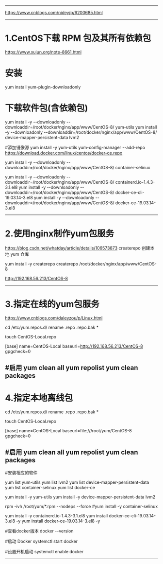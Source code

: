 --------------------------------------------------



https://www.cnblogs.com/nidey/p/6200685.html


-----------------------------------------------------
# 1.CentOS下载 RPM 包及其所有依赖包
https://www.xujun.org/note-8661.html


# 安装
yum install yum-plugin-downloadonly

# 下载软件包(含依赖包)
yum install -y --downloadonly --downloaddir=/root/docker/nginx/app/www/CentOS-8/ yum-utils
yum install -y --downloadonly --downloaddir=/root/docker/nginx/app/www/CentOS-8/  device-mapper-persistent-data  lvm2

#添加镜像源
yum install -y yum-utils
yum-config-manager  --add-repo   https://download.docker.com/linux/centos/docker-ce.repo

yum install -y --downloadonly --downloaddir=/root/docker/nginx/app/www/CentOS-8/  container-selinux

yum install -y --downloadonly --downloaddir=/root/docker/nginx/app/www/CentOS-8/  containerd.io-1.4.3-3.1.el8 
yum install -y --downloadonly --downloaddir=/root/docker/nginx/app/www/CentOS-8/ docker-ce-cli-19.03.14-3.el8
yum install -y --downloadonly --downloaddir=/root/docker/nginx/app/www/CentOS-8/ docker-ce-19.03.14-3.el8
 





-----------------------------------------------------
# 2.使用nginx制作yum包服务

https://blog.csdn.net/whatday/article/details/106573873 createrepo 创建本地 yum 仓库



yum install -y createrepo
createrepo /root/docker/nginx/app/www/CentOS-8


http://192.168.56.213/CentOS-8

-----------------------------------------------------
# 3.指定在线的yum包服务
https://www.cnblogs.com/daleyzou/p/Linux.html

cd /etc/yum.repos.d/
rename .repo .repo.bak *

touch CentOS-Local.repo

[base]
name=CentOS-Local
baseurl=http://192.168.56.213/CentOS-8
gpgcheck=0


#启用
yum clean all
yum repolist
yum clean packages
-----------------------------------------------------
# 4.指定本地离线包

cd /etc/yum.repos.d/
rename .repo .repo.bak *

touch CentOS-Local.repo

[base]
name=CentOS-Local
baseurl=file:///root/yum/CentOS-8
gpgcheck=0


#启用
yum clean all
yum repolist
yum clean packages
--------------------------------------------------
#安装相应的软件

yum list yum-utils
yum list lvm2
yum list device-mapper-persistent-data
yum list container-selinux
yum list docker-ce 
 

yum install -y yum-utils
yum install -y device-mapper-persistent-data  lvm2


rpm -ivh /root/yum/*.rpm --nodeps --force
#yum install -y container-selinux

yum install -y containerd.io-1.4.3-3.1.el8 
yum install docker-ce-cli-19.03.14-3.el8 -y
yum install docker-ce-19.03.14-3.el8 -y 
 

#查看docker版本
docker --version

#启动 Docker
systemctl start docker

#设置开机启动
systemctl enable docker



--------------------------------------------------



 

